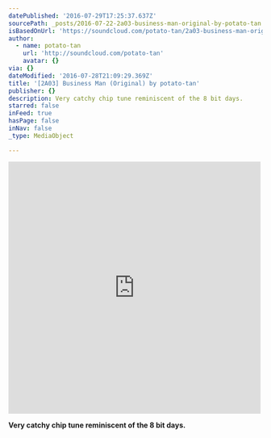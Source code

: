 ```yaml
---
datePublished: '2016-07-29T17:25:37.637Z'
sourcePath: _posts/2016-07-22-2a03-business-man-original-by-potato-tan.md
isBasedOnUrl: 'https://soundcloud.com/potato-tan/2a03-business-man-original'
author:
  - name: potato-tan
    url: 'http://soundcloud.com/potato-tan'
    avatar: {}
via: {}
dateModified: '2016-07-28T21:09:29.369Z'
title: '[2A03] Business Man (Original) by potato-tan'
publisher: {}
description: Very catchy chip tune reminiscent of the 8 bit days.
starred: false
inFeed: true
hasPage: false
inNav: false
_type: MediaObject

---
```

<iframe src="https://cdn.embedly.com/widgets/media.html?src=https%3A%2F%2Fw.soundcloud.com%2Fplayer%2F%3Fvisual%3Dtrue%26url%3Dhttp%253A%252F%252Fapi.soundcloud.com%252Ftracks%252F155708646%26show_artwork%3Dtrue&amp;url=https%3A%2F%2Fsoundcloud.com%2Fpotato-tan%2F2a03-business-man-original&amp;image=http%3A%2F%2Fa1.sndcdn.com%2Fimages%2Ffb_placeholder.png%3F1469110696&amp;key=b7d04c9b404c499eba89ee7072e1c4f7&amp;type=text%2Fhtml&amp;schema=soundcloud" width="500" height="500" scrolling="no" frameborder="0" allowfullscreen="" style=""></iframe>

**Very catchy chip tune reminiscent of the 8 bit days.**